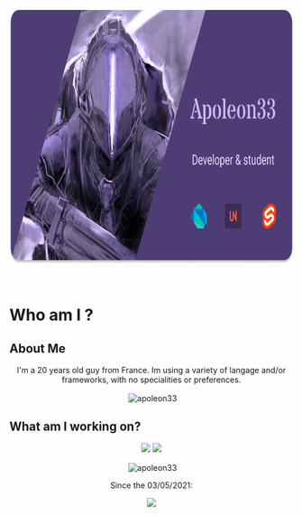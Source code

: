 <p align="center"><img id="banner" src="https://raw.githubusercontent.com/apoleon33/apoleon33/main/banner.png" alt="Banner" height="450"/></p>

<br>

<h1>Who am I ?</h1>
<h2>About Me</h2>
<p align="center">
I'm a 20 years old guy from France. Im using a variety of langage and/or frameworks, with no specialities or preferences. 
</p>
<p align="center">&nbsp;<img align="center" src="https://github-readme-stats.vercel.app/api/top-langs/?username=apoleon33&layout=compact&theme=synthwave" alt="apoleon33" /></p>

<h2> What am I working on? </h2>
<p align="center">
<a href="https://github.com/apoleon33/chessRobot"><img src="https://github-readme-stats.vercel.app/api/pin/?username=apoleon33&repo=chessRobot&theme=synthwave"></a>
  <a href="https://github.com/apoleon33/orbit"><img src="https://github-readme-stats.vercel.app/api/pin/?username=apoleon33&repo=orbit&theme=synthwave"></a>
</p>

<p align="center">&nbsp;<img align="center" src="https://github-readme-stats.vercel.app/api/wakatime?username=@579&layout=compact&theme=synthwave" alt="apoleon33" /> 
</p>

<p align="center"> 
  Since the 03/05/2021:
  </p>

<p align="center">
  <a href="https://wakatime.com/@f30b1401-c84a-455c-a952-90c59a25605e"> <img src="https://wakatime.com/badge/user/f30b1401-c84a-455c-a952-90c59a25605e.svg?style=for-the-badge"></a> </p>

  
  

